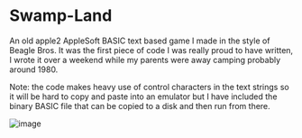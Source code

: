# Swamp-Land
An old apple2 AppleSoft BASIC text based game I made in the style of Beagle Bros. It was the first piece of code I was really proud to have written, I wrote it over a weekend while my parents were away camping probably around 1980.

Note: the code makes heavy use of control characters in the text strings so it will be hard to copy and paste into an emulator but I have included the binary BASIC file that can be copied to a disk and then run from there.

![image](https://github.com/plaidpants/Swamp-Land/assets/8979271/0ce245aa-d469-42ba-b4cd-ec626fe506c9)

